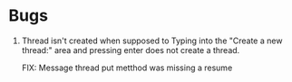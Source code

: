 #  Bugs

1. Thread isn't created when supposed to
    Typing into the "Create a new thread:" area and pressing enter does not create a thread.
    
    FIX: Message thread put metthod was missing a resume
    


